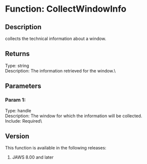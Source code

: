 # Function: CollectWindowInfo

## Description

collects the technical information about a window.

## Returns

Type: string\
Description: The information retrieved for the window.\

## Parameters

### Param 1:

Type: handle\
Description: The window for which the information will be collected.\
Include: Required\

## Version

This function is available in the following releases:

1.  JAWS 8.00 and later
